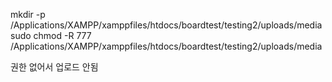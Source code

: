 mkdir -p /Applications/XAMPP/xamppfiles/htdocs/boardtest/testing2/uploads/media
sudo chmod -R 777 /Applications/XAMPP/xamppfiles/htdocs/boardtest/testing2/uploads/media


권한 없어서 업로드 안됨 
